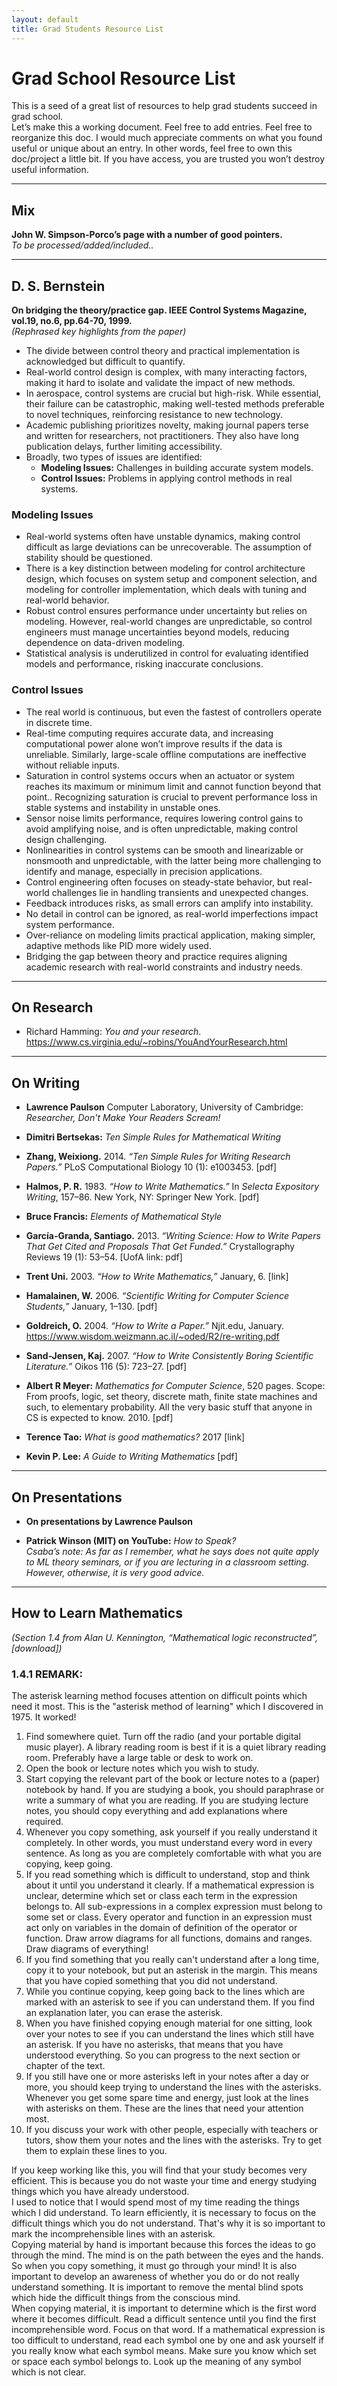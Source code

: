 ```yaml
---
layout: default
title: Grad Students Resource List
---
```


# Grad School Resource List

This is a seed of a great list of resources to help grad students succeed in grad school.  
Let’s make this a working document. Feel free to add entries. Feel free to reorganize this doc. I would much appreciate comments on what you found useful or unique about an entry. In other words, feel free to own this doc/project a little bit. If you have access, you are trusted you won’t destroy useful information.

***

## Mix

**John W. Simpson-Porco’s page with a number of good pointers.**  
*To be processed/added/included..*

***

## D. S. Bernstein  
**On bridging the theory/practice gap. IEEE Control Systems Magazine, vol.19, no.6, pp.64-70, 1999.**  
*(Rephrased key highlights from the paper)*

- The divide between control theory and practical implementation is acknowledged but difficult to quantify.
- Real-world control design is complex, with many interacting factors, making it hard to isolate and validate the impact of new methods.
- In aerospace, control systems are crucial but high-risk. While essential, their failure can be catastrophic, making well-tested methods preferable to novel techniques, reinforcing resistance to new technology.
- Academic publishing prioritizes novelty, making journal papers terse and written for researchers, not practitioners. They also have long publication delays, further limiting accessibility.
- Broadly, two types of issues are identified:  
  - **Modeling Issues:** Challenges in building accurate system models.  
  - **Control Issues:** Problems in applying control methods in real systems.

### Modeling Issues

- Real-world systems often have unstable dynamics, making control difficult as large deviations can be unrecoverable. The assumption of stability should be questioned.
- There is a key distinction between modeling for control architecture design, which focuses on system setup and component selection, and modeling for controller implementation, which deals with tuning and real-world behavior.
- Robust control ensures performance under uncertainty but relies on modeling. However, real-world changes are unpredictable, so control engineers must manage uncertainties beyond models, reducing dependence on data-driven modeling.
- Statistical analysis is underutilized in control for evaluating identified models and performance, risking inaccurate conclusions.

### Control Issues

- The real world is continuous, but even the fastest of controllers operate in discrete time.
- Real-time computing requires accurate data, and increasing computational power alone won’t improve results if the data is unreliable. Similarly, large-scale offline computations are ineffective without reliable inputs.
- Saturation in control systems occurs when an actuator or system reaches its maximum or minimum limit and cannot function beyond that point.. Recognizing saturation is crucial to prevent performance loss in stable systems and instability in unstable ones.
- Sensor noise limits performance, requires lowering control gains to avoid amplifying noise, and is often unpredictable, making control design challenging.
- Nonlinearities in control systems can be smooth and linearizable or nonsmooth and unpredictable, with the latter being more challenging to identify and manage, especially in precision applications.
- Control engineering often focuses on steady-state behavior, but real-world challenges lie in handling transients and unexpected changes.
- Feedback introduces risks, as small errors can amplify into instability.
- No detail in control can be ignored, as real-world imperfections impact system performance.
- Over-reliance on modeling limits practical application, making simpler, adaptive methods like PID more widely used.
- Bridging the gap between theory and practice requires aligning academic research with real-world constraints and industry needs.

***

## On Research

- Richard Hamming: *You and your research*.  
  https://www.cs.virginia.edu/~robins/YouAndYourResearch.html

***

## On Writing

- **Lawrence Paulson** Computer Laboratory, University of Cambridge:  
  *Researcher, Don't Make Your Readers Scream!*

- **Dimitri Bertsekas:** *Ten Simple Rules for Mathematical Writing*

- **Zhang, Weixiong.** 2014. *“Ten Simple Rules for Writing Research Papers.”* PLoS Computational Biology 10 (1): e1003453. [pdf]

- **Halmos, P. R.** 1983. *“How to Write Mathematics.”* In *Selecta Expository Writing*, 157–86. New York, NY: Springer New York. [pdf]

- **Bruce Francis:** *Elements of Mathematical Style*

- **García-Granda, Santiago.** 2013. *“Writing Science: How to Write Papers That Get Cited and Proposals That Get Funded.”* Crystallography Reviews 19 (1): 53–54. [UofA link: pdf]

- **Trent Uni.** 2003. *“How to Write Mathematics,”* January, 6. [link]

- **Hamalainen, W.** 2006. *“Scientific Writing for Computer Science Students,”* January, 1–130. [pdf]

- **Goldreich, O.** 2004. *“How to Write a Paper.”* Njit.edu, January.  
  https://www.wisdom.weizmann.ac.il/~oded/R2/re-writing.pdf

- **Sand-Jensen, Kaj.** 2007. *“How to Write Consistently Boring Scientific Literature.”* Oikos 116 (5): 723–27. [pdf]

- **Albert R Meyer:** *Mathematics for Computer Science*, 520 pages. Scope: From proofs, logic, set theory, discrete math, finite state machines and such, to elementary probability. All the very basic stuff that anyone in CS is expected to know. 2010. [pdf]

- **Terence Tao:** *What is good mathematics?* 2017 [link]

- **Kevin P. Lee:** *A Guide to Writing Mathematics* [pdf]

***

## On Presentations

- **On presentations by Lawrence Paulson**

- **Patrick Winson (MIT) on YouTube:** *How to Speak?*  
  *Csaba’s note: As far as I remember, what he says does not quite apply to ML theory seminars, or if you are lecturing in a classroom setting. However, otherwise, it is very good advice.*

***

## How to Learn Mathematics

*(Section 1.4 from Alan U. Kennington, “Mathematical logic reconstructed”, [download])*

### 1.4.1 REMARK:
The asterisk learning method focuses attention on difficult points which need it most. This is the "asterisk method of learning" which I discovered in 1975. It worked!

1. Find somewhere quiet. Turn off the radio (and your portable digital music player). A library reading room is best if it is a quiet library reading room. Preferably have a large table or desk to work on.  
2. Open the book or lecture notes which you wish to study.  
3. Start copying the relevant part of the book or lecture notes to a (paper) notebook by hand. If you are studying a book, you should paraphrase or write a summary of what you are reading. If you are studying lecture notes, you should copy everything and add explanations where required.  
4. Whenever you copy something, ask yourself if you really understand it completely. In other words, you must understand every word in every sentence. As long as you are completely comfortable with what you are copying, keep going.  
5. If you read something which is difficult to understand, stop and think about it until you understand it clearly. If a mathematical expression is unclear, determine which set or class each term in the expression belongs to. All sub-expressions in a complex expression must belong to some set or class. Every operator and function in an expression must act only on variables in the domain of definition of the operator or function. Draw arrow diagrams for all functions, domains and ranges. Draw diagrams of everything!  
6. If you find something that you really can't understand after a long time, copy it to your notebook, but put an asterisk in the margin. This means that you have copied something that you did not understand.  
7. While you continue copying, keep going back to the lines which are marked with an asterisk to see if you can understand them. If you find an explanation later, you can erase the asterisk.  
8. When you have finished copying enough material for one sitting, look over your notes to see if you can understand the lines which still have an asterisk. If you have no asterisks, that means that you have understood everything. So you can progress to the next section or chapter of the text.  
9. If you still have one or more asterisks left in your notes after a day or more, you should keep trying to understand the lines with the asterisks. Whenever you get some spare time and energy, just look at the lines with asterisks on them. These are the lines that need your attention most.  
10. If you discuss your work with other people, especially with teachers or tutors, show them your notes and the lines with the asterisks. Try to get them to explain these lines to you.  

If you keep working like this, you will find that your study becomes very efficient. This is because you do not waste your time and energy studying things which you have already understood.  
I used to notice that I would spend most of my time reading the things which I did understand. To learn efficiently, it is necessary to focus on the difficult things which you do not understand. That's why it is so important to mark the incomprehensible lines with an asterisk.  
Copying material by hand is important because this forces the ideas to go through the mind. The mind is on the path between the eyes and the hands. So when you copy something, it must go through your mind! It is also important to develop an awareness of whether you do or do not really understand something. It is important to remove the mental blind spots which hide the difficult things from the conscious mind.  
When copying material, it is important to determine which is the first word where it becomes difficult. Read a difficult sentence until you find the first incomprehensible word. Focus on that word. If a mathematical expression is too difficult to understand, read each symbol one by one and ask yourself if you really know what each symbol means. Make sure you know which set or space each symbol belongs to. Look up the meaning of any symbol which is not clear.
